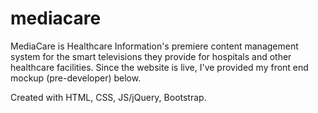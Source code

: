 # mediacare

MediaCare is Healthcare Information's premiere content management system for the smart televisions they provide for hospitals and other healthcare facilities. Since the website is live, I've provided my front end mockup (pre-developer) below.

Created with HTML, CSS, JS/jQuery, Bootstrap.
